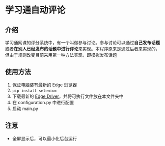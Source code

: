 # 学习通自动评论

## 介绍

学习通网课的评分系统中，有一个叫做参与讨论。参与讨论可以通过**自己发布话题**或者**在别人已经发布的话题中进行评论**来实现。本程序原来是通过后者来实现的，但由于规则改变目前采用第一种方法实现，即模拟发布话题

## 使用方法

1. 保证电脑装有最新的 Edge 浏览器
2. `pip install selenium`
3. 下载最新的 [Edge Driver](https://developer.microsoft.com/en-us/microsoft-edge/tools/webdriver/)，并将可执行文件放在本文件夹中
4. 在 configuration.py 中进行配置
5. 启动 main.py

## 注意

* 全屏显示后，可以最小化后台运行